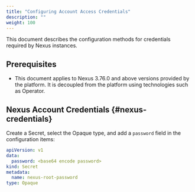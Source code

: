 ```yaml
---
title: "Configuring Account Access Credentials"
description: ""
weight: 100
---
```


This document describes the configuration methods for credentials required by Nexus instances.

## Prerequisites

- This document applies to Nexus 3.76.0 and above versions provided by the platform. It is decoupled from the platform using technologies such as Operator.

## Nexus Account Credentials \{#nexus-credentials}

Create a Secret, select the Opaque type, and add a `password` field in the configuration items:

```yaml
apiVersion: v1
data:
  password: <base64 encode password>
kind: Secret
metadata:
  name: nexus-root-password
type: Opaque
```
